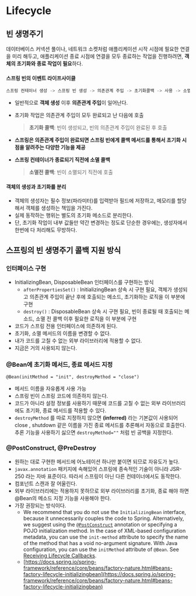# Lifecycle

## 빈 생명주기

데이터베이스 커넥션 풀이나, 네트워크 소켓처럼 애플리케이션 시작 시점에 필요한 연결을 미리 해두고, 애플리케이션 종료 시점에 연결을 모두 종료하는 작업을 진행하려면, **객체의 초기화와 종료 작업이 필요**하다.

#### **스프링 빈의 이벤트 라이프사이클**

```java
스프링 컨테이너 생성 -> 스프링 빈 생성 -> 의존관계 주입 -> 초기화콜백 -> 사용 -> 소멸전 콜백 -> 스프링 종료
```

* 일반적으로 **객체 생성** 이후 **의존관계 주입**이 일어난다.
*   초기화 작업은 의존관계 주입이 모두 완료되고 난 다음에 호출

    > **초기화 콜백**: 빈이 생성되고, 빈의 의존관계 주입이 완료된 후 호출
* **스프링은 의존관계 주입이 완료되면 스프링 빈에게 콜백 메서드를 통해서 초기화 시점을 알려주는 다양한 기능을 제공**
*   **스프링 컨테이너가 종료되기 직전에 소멸 콜백**

    > **소멸전 콜백**: 빈이 소멸되기 직전에 호출

#### **객체의 생성과 초기화를 분리**

* 객체의 생성자는 필수 정보(파라미터)를 입력받아 필드에 저장하고, 메모리를 할당해서 객체를 생성하는 책임을 가진다.
* 실제 동작하는 행위는 별도의 초기화 메소드로 분리한다.
* 단, 초기화 작업이 내부 값들만 약간 변경하는 정도로 단순한 경우에는, 생성자에서 한번에 다 처리해도 무방하다.

## 스프링의 빈 생명주기 콜백 지원 방식

### 인터페이스 구현

* InitializingBean, DisposableBean 인터페이스를 구현하는 방식
  * `afterPropertiesSet()` : InitializingBean 상속 시 구현 필요, 객체가 생성되고 의존관계 주입이 끝난 후에 호출되는 메소드, 초기화하는 로직을 이 부분에 구현
  * `destroy()` : DisposableBean 상속 시 구현 필요, 빈이 종료될 때 호출되는 메소드, 소멸 전 콜백 이후 필요한 로직을 이 부분에 구현
* 코드가 스프링 전용 인터페이스에 의존하게 된다.
* 초기화, 소멸 메서드의 이름을 변경할 수 없다.
* 내가 코드를 고칠 수 없는 외부 라이브러리에 적용할 수 없다.
* 지금은 거의 사용되지 않는다.

### @Bean에 초기화 메서드, 종료 메서드 지정

`@Bean(initMethod = "init", destroyMethod = "close")`

* 메서드 이름을 자유롭게 사용 가능
* 스프링 빈이 스프링 코드에 의존하지 않는다.
* 코드가 아니라 설정 정보를 사용하기 때문에 코드를 고칠 수 없는 외부 라이브러리에도 초기화, 종료 메서드를 적용할 수 있다.
* `destroyMethod` 를 따로 지정하지 않으면 **(inferred)** 라는 기본값이 사용되어 close , shutdown 같은 이름을 가진 종료 메서드를 추론해서 자동으로 호출한다. 추론 기능을 사용하기 싫으면 `destroyMethod=""` 처럼 빈 공백을 지정한다.

### @PostConstruct, @PreDestroy

* 원하는 대로 구현한 메서드에 어노테이션 하나만 붙이면 되므로 자유도가 높다.
* `javax.annotation` 패키지에 속해있어 스프링에 종속적인 기술이 아니라 JSR-250 라는 자바 표준이다. 따라서 스프링이 아닌 다른 컨테이너에서도 동작한다.
* 컴포넌트 스캔과 잘 어울린다.
* 외부 라이브러리에는 적용하지 못하므로 외부 라이브러리를 초기화, 종료 해야 하면 @Bean의 메소드 지정 기능을 사용해야 한다.
* 가장 권장되는 방식이다.
  * We recommend that you do not use the `InitializingBean` interface, because it unnecessarily couples the code to Spring. Alternatively, we suggest using the [`@PostConstruct`](https://docs.spring.io/spring-framework/reference/core/beans/annotation-config/postconstruct-and-predestroy-annotations.html) annotation or specifying a POJO initialization method. In the case of XML-based configuration metadata, you can use the `init-method` attribute to specify the name of the method that has a void no-argument signature. With Java configuration, you can use the `initMethod` attribute of `@Bean`. See [Receiving Lifecycle Callbacks](https://docs.spring.io/spring-framework/reference/core/beans/java/bean-annotation.html#beans-java-lifecycle-callbacks).
  * [https://docs.spring.io/spring-framework/reference/core/beans/factory-nature.html#beans-factory-lifecycle-initializingbean](https://docs.spring.io/spring-framework/reference/core/beans/factory-nature.html#beans-factory-lifecycle-initializingbean)

